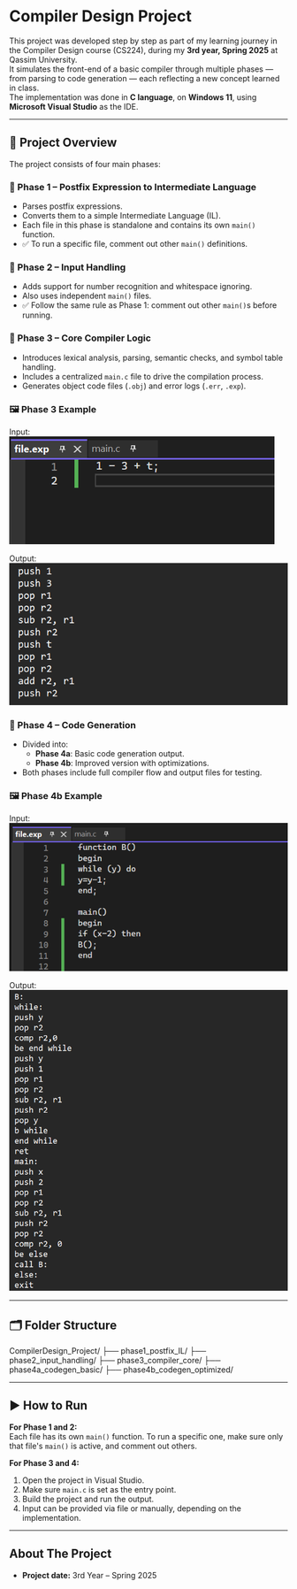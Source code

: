 # Compiler Design Project

This project was developed step by step as part of my learning journey in the Compiler Design course (CS224), during my **3rd year, Spring 2025** at Qassim University.  
It simulates the front-end of a basic compiler through multiple phases — from parsing to code generation — each reflecting a new concept learned in class.  
The implementation was done in **C language**, on **Windows 11**, using **Microsoft Visual Studio** as the IDE.

---

## 🧩 Project Overview

The project consists of four main phases:

### 📌 Phase 1 – Postfix Expression to Intermediate Language
- Parses postfix expressions.
- Converts them to a simple Intermediate Language (IL).
- Each file in this phase is standalone and contains its own `main()` function.
- ✅ To run a specific file, comment out other `main()` definitions.

### 📌 Phase 2 – Input Handling
- Adds support for number recognition and whitespace ignoring.
- Also uses independent `main()` files.
- ✅ Follow the same rule as Phase 1: comment out other `main()`s before running.

### 📌 Phase 3 – Core Compiler Logic
- Introduces lexical analysis, parsing, semantic checks, and symbol table handling.
- Includes a centralized `main.c` file to drive the compilation process.
- Generates object code files (`.obj`) and error logs (`.err`, `.exp`).

### 🖼️ Phase 3 Example

Input:
![Input Example](CompilerDesign_Project/images/phase3_input.png)

Output:
![Output Example](CompilerDesign_Project/images/phase3_output.png)

### 📌 Phase 4 – Code Generation
- Divided into:
  - **Phase 4a**: Basic code generation output.
  - **Phase 4b**: Improved version with optimizations.
- Both phases include full compiler flow and output files for testing.

### 🖼️ Phase 4b Example

Input:
![Input Example](CompilerDesign_Project/images/phase4b_input.png)

Output:
![Output Example](CompilerDesign_Project/images/phase4b_output.png)

---

## 🗂️ Folder Structure

CompilerDesign_Project/
  ├── phase1_postfix_IL/
  ├── phase2_input_handling/
  ├── phase3_compiler_core/
  ├── phase4a_codegen_basic/
  ├── phase4b_codegen_optimized/

---

## ▶️ How to Run

**For Phase 1 and 2:**  
Each file has its own `main()` function. To run a specific one, make sure only that file's `main()` is active, and comment out others.

**For Phase 3 and 4:**  
1. Open the project in Visual Studio.  
2. Make sure `main.c` is set as the entry point.  
3. Build the project and run the output.  
4. Input can be provided via file or manually, depending on the implementation.

- - -

## About The Project

-  **Project date:** 3rd Year – Spring 2025
